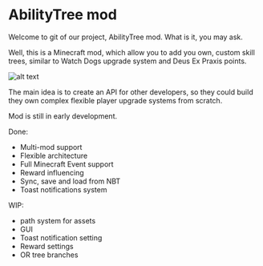 AbilityTree mod
=
Welcome to git of our project, AbilityTree mod. What is it, you may ask.

Well, this is a Minecraft mod, which allow you to add you own, custom skill trees, similar to Watch Dogs upgrade system and Deus Ex Praxis points.

![alt text](http://dl4.joxi.net/drive/2018/11/21/0032/0048/2154544/44/2fe2817488.png "Screenshot")

The main idea is to create an API for other developers, so they could build they own complex flexible player upgrade systems from scratch. 

Mod is still in early development.

Done:
+ Multi-mod support
+ Flexible architecture
+ Full Minecraft Event support
+ Reward influencing
+ Sync, save and load from NBT
+ Toast notifications system

WIP:
+ path system for assets
+ GUI
+ Toast notification setting
+ Reward settings
+ OR tree branches